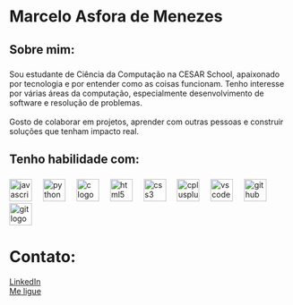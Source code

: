 <h1 align="left">Marcelo Asfora de Menezes</h1>

###

<p align="left"></p>

###

<h2 align="left">Sobre mim:</h2>

###

<p align="left">Sou estudante de Ciência da Computação na CESAR School, apaixonado por tecnologia e por entender como as coisas funcionam. Tenho interesse por várias áreas da computação, especialmente desenvolvimento de software e resolução de problemas. <br><br>Gosto de colaborar em projetos, aprender com outras pessoas e construir soluções que tenham impacto real.</p>

###

<h2 align="left">Tenho habilidade com:</h2>

###

<div align="left">
  <img src="https://cdn.jsdelivr.net/gh/devicons/devicon/icons/javascript/javascript-original.svg" height="40" alt="javascript logo"  />
  <img width="12" />
  <img src="https://cdn.jsdelivr.net/gh/devicons/devicon/icons/python/python-original.svg" height="40" alt="python logo"  />
  <img width="12" />
  <img src="https://cdn.jsdelivr.net/gh/devicons/devicon/icons/c/c-original.svg" height="40" alt="c logo"  />
  <img width="12" />
  <img src="https://cdn.jsdelivr.net/gh/devicons/devicon/icons/html5/html5-original.svg" height="40" alt="html5 logo"  />
  <img width="12" />
  <img src="https://cdn.jsdelivr.net/gh/devicons/devicon/icons/css3/css3-original.svg" height="40" alt="css3 logo"  />
  <img width="12" />
  <img src="https://cdn.jsdelivr.net/gh/devicons/devicon/icons/cplusplus/cplusplus-original.svg" height="40" alt="cplusplus logo"  />
  <img width="12" />
  <img src="https://cdn.jsdelivr.net/gh/devicons/devicon/icons/vscode/vscode-original.svg" height="40" alt="vscode logo"  />
  <img width="12" />
  <img src="https://cdn.jsdelivr.net/gh/devicons/devicon/icons/github/github-original.svg" height="40" alt="github logo"  />
  <img width="12" />
  <img src="https://cdn.jsdelivr.net/gh/devicons/devicon/icons/git/git-original.svg" height="40" alt="git logo"  />
</div>

###

<h1>Contato:</h1>
<a href="https://www.linkedin.com/in/marcelo-menezes-a83970357/" target="_blank">LinkedIn</a>
<br>
<a href="tel:+5581992313410">Me ligue</a>

